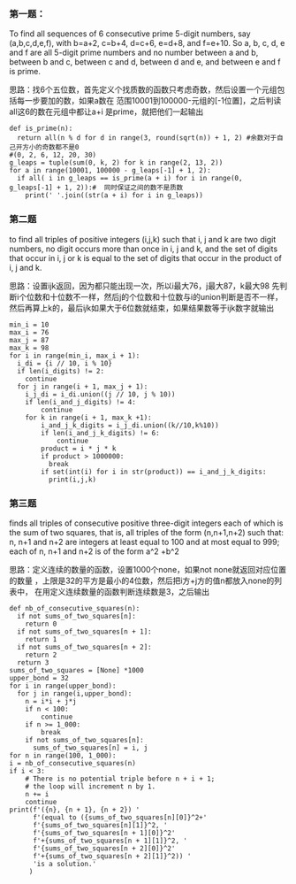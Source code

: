 ### 第一题：
To find all sequences of 6 consecutive prime 5-digit numbers, say (a,b,c,d,e,f),
with b=a+2, c=b+4, d=c+6, e=d+8, and f=e+10. So a, b, c, d, e and f are all 5-digit prime numbers and no number between a and b, 
between b and c, between c and d, between d and e, and between e and f is prime.

思路：找6个五位数，首先定义个找质数的函数只考虑奇数，然后设置一个元组包括每一步要加的数，如果a数在
范围10001到100000-元组的[-1位置]，之后判读 all这6的数在元组中都让a+i
是prime，就把他们一起输出

    def is_prime(n):
      return all(n % d for d in range(3, round(sqrt(n)) + 1, 2) #余数对于自己开方小的奇数都不是0
    #(0, 2, 6, 12, 20, 30)  
    g_leaps = tuple(sum(0, k, 2) for k in range(2, 13, 2))
    for a in range(10001, 100000 - g_leaps[-1] + 1, 2):
      if all( i in g_leaps == is_prime(a + i) for i in range(0, g_leaps[-1] + 1, 2)):#  同时保证之间的数不是质数
        print(' '.join((str(a + i) for i in g_leaps))
        
        

### 第二题
to find all triples of positive integers (i,j,k) such that i, j and k are
two digit numbers, no digit occurs more than once in i, j and k,
and the set of digits that occur in i, j or k is equal to
the set of digits that occur in the product of i, j and k.

思路：设置ijk返回，因为都只能出现一次，所以i最大76，j最大87，k最大98
先判断i个位数和十位数不一样，然后j的个位数和十位数与i的union判断是否不一样，
然后再算上k的，最后i*j*k如果大于6位数就结束，如果结果数等于ijk数字就输出

    min_i = 10
    max_i = 76
    max_j = 87
    max_k = 98
    for i in range(min_i, max_i + 1):
      i_di = {i // 10, i % 10}
      if len(i_digits) != 2:
        continue
      for j in range(i + 1, max_j + 1):
        i_j_di = i_di.union((j // 10, j % 10))
        if len(i_and_j_digits) != 4:
            continue
        for k in range(i + 1, max_k +1):
            i_and_j_k_digits = i_j_di.union((k//10,k%10))
            if len(i_and_j_k_digits) != 6:
                continue
            product = i * j * k
            if product > 1000000:
              break
            if set(int(i) for i in str(product)) == i_and_j_k_digits:
              print(i,j,k)


### 第三题
finds all triples of consecutive positive three-digit integers each of which is the sum of two squares, 
that is, all triples of the form (n,n+1,n+2) such that:
n, n+1 and n+2 are integers at least equal to 100 and at most equal to 999;
each of n, n+1 and n+2 is of the form a^2 +b^2

思路：定义连续的数量的函数，设置1000个none，如果not none就返回对应位置的数量
，上限是32的平方是最小的4位数，然后把i方+j方的值n都放入none的列表中，
在用定义连续数量的函数判断连续数是3，之后输出

    def nb_of_consecutive_squares(n):
      if not sums_of_two_squares[n]:
        return 0
      if not sums_of_two_squares[n + 1]:
        return 1
      if not sums_of_two_squares[n + 2]:
        return 2
      return 3 
    sums_of_two_squares = [None] *1000
    upper_bond = 32
    for i in range(upper_bond):
      for j in range(i,upper_bond):
        n = i*i + j*j
        if n < 100:
            continue
        if n >= 1_000:
            break
        if not sums_of_two_squares[n]:
          sums_of_two_squares[n] = i, j
    for n in range(100, 1_000):
    i = nb_of_consecutive_squares(n)
    if i < 3:
        # There is no potential triple before n + i + 1;
        # the loop will increment n by 1.
        n += i
        continue
    print(f'({n}, {n + 1}, {n + 2}) '
          f'(equal to ({sums_of_two_squares[n][0]}^2+'
          f'{sums_of_two_squares[n][1]}^2, '
          f'{sums_of_two_squares[n + 1][0]}^2'
          f'+{sums_of_two_squares[n + 1][1]}^2, '
          f'{sums_of_two_squares[n + 2][0]}^2'
          f'+{sums_of_two_squares[n + 2][1]}^2)) '
          'is a solution.'
         )
